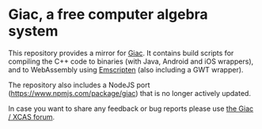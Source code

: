 # Giac, a free computer algebra system #

This repository provides a mirror for
[Giac](https://www-fourier.ujf-grenoble.fr/~parisse/giac.html).
It contains build scripts for compiling the C++ code to binaries (with Java, Android and iOS wrappers),
and to WebAssembly using [Emscripten](https://emscripten.org/) (also including a GWT wrapper).

The repository also includes a NodeJS port (https://www.npmjs.com/package/giac) that is no longer actively updated.

In case you want to share any feedback or bug reports please use [the Giac / XCAS forum](https://xcas.univ-grenoble-alpes.fr/forum/).
